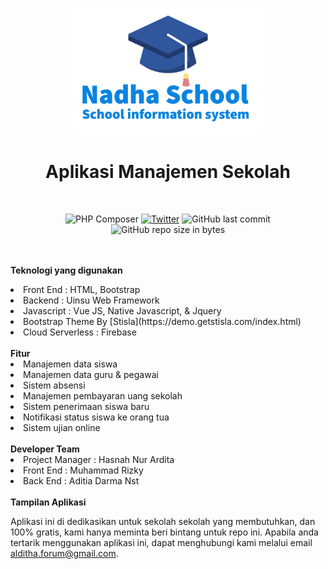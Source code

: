 <p align="center">
<img src='https://github.com/haxorsprogramming/All-Project/blob/master/nadha_produk/nadha_school_logo.jpg?raw=true' width='300px'>
</p>
<h1 align="center">Aplikasi Manajemen Sekolah</h1>
<br>
<span align="center">

![PHP Composer](https://github.com/haxorsprogramming/Nadha-Laundry/workflows/PHP%20Composer/badge.svg) [![Twitter](https://img.shields.io/twitter/follow/nadha_alditha.svg?style=social&label=Follow)](https://twitter.com/intent/follow?screen_name=nadha_alditha) ![GitHub last commit](https://img.shields.io/github/last-commit/haxorsprogramming/Nadha-Laundry.svg) ![GitHub repo size in bytes](https://img.shields.io/github/repo-size/badges/shields.svg) 

</span>
</p>

<br/><br/>
<b>Teknologi yang digunakan</b>
<li>Front End : HTML, Bootstrap</li>
<li>Backend : Uinsu Web Framework</li>
<li>Javascript : Vue JS, Native Javascript, & Jquery</li>
<li>Bootstrap Theme By [Stisla](https://demo.getstisla.com/index.html)</li>
<li>Cloud Serverless : Firebase</li>
<br/>
<b>Fitur</b>
<li> Manajemen data siswa</li>
<li> Manajemen data guru & pegawai</li>
<li> Sistem absensi</li>
<li> Manajemen pembayaran uang sekolah</li>
<li> Sistem penerimaan siswa baru</li>
<li> Notifikasi status siswa ke orang tua</li>
<li> Sistem ujian online</li>
<br/>
<b>Developer Team</b>
<li> Project Manager : Hasnah Nur Ardita</li>
<li> Front End : Muhammad Rizky</li>
<li> Back End : Aditia Darma Nst</li>
<br/>
<b>Tampilan Aplikasi</b>
<br/>

Aplikasi ini di dedikasikan untuk sekolah sekolah yang membutuhkan, dan 100% gratis, kami hanya meminta beri bintang untuk repo ini. Apabila anda tertarik menggunakan aplikasi ini, dapat menghubungi kami melalui email alditha.forum@gmail.com.
